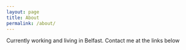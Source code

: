 ```yaml
---
layout: page
title: About
permalink: /about/
---
```


Currently working and living in Belfast.  Contact me at the links below
